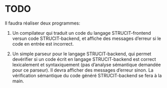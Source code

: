 # TODO

Il faudra réaliser deux programmes:

1. Un compilateur qui traduit un code du langage STRUCIT-frontend versun code STRUCIT-backend, et affiche des messages d’erreur si le code en entrée est incorrect.

2. Un simple parseur pour le langage STRUCIT-backend, qui permet devérifier si un code écrit en langage STRUCIT-backend est correct lexicalement et syntaxiquement (pas d’analyse sémantique demandée pour ce parseur). Il devra afficher des messages d’erreur sinon. La vérification sémantique du code généré STRUCIT-backend se fera à la main.